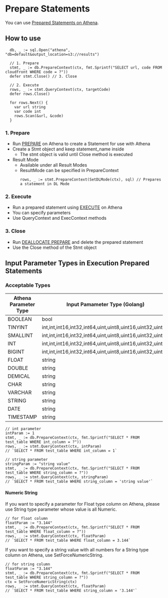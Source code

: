 # Prepare Statements

You can use [Prepared Statements on Athena](https://docs.aws.amazon.com/athena/latest/ug/querying-with-prepared-statements.html).

## How to use

```
  db, _ := sql.Open("athena", "db=default&output_location=s3://results")
  
  // 1. Prepare 
  stmt, _ := db.PrepareContext(ctx, fmt.Sprintf("SELECT url, code FROM cloudfront WHERE code = ?"))
  defer stmt.Close() // 3. Close
 
  // 2. Execute
  rows, _ := stmt.QueryContext(ctx, targetCode)
  defer rows.Close()
  
  for rows.Next() {
    var url string
    var code int
    rows.Scan(&url, &code)
  }
```

### 1. Prepare
- Run [PREPARE](https://docs.aws.amazon.com/athena/latest/ug/querying-with-prepared-statements.html#querying-with-prepared-statements-sql-statements) on Athena to create a Statement for use with Athena
- Create a Stmt object and keep statement_name inside
  - The stmt object is valid until Close method is executed
- Result Mode
  - Available under all Result Modes
  - ResultMode can be specified in PrepareContext
    ```
    rows, _ := stmt.PrepareContext(SetDLMode(ctx), sql) // Prepares a statement in DL Mode
    ```

### 2. Execute
- Run a prepared statement using [EXECUTE](https://docs.aws.amazon.com/athena/latest/ug/querying-with-prepared-statements.html#querying-with-prepared-statements-sql-statements) on Athena
- You can specify parameters 
- Use QueryContext and ExecContext methods

### 3. Close
- Run [DEALLOCATE PREPARE](https://docs.aws.amazon.com/athena/latest/ug/querying-with-prepared-statements.html#querying-with-prepared-statements-sql-statements) and delete the prepared statement
- Use the Close method of the Stmt object

## Input Parameter Types in Execution Prepared Statements

### Acceptable Types

|Athena Parameter Type|Input Pamameter Type (Golang)|
| --- | --- |
|BOOLEAN|bool|
|TINYINT|int,int,int16,int32,int64,uint,uint8,uint16,uint32,uint64|
|SMALLINT|int,int,int16,int32,int64,uint,uint8,uint16,uint32,uint64|
|INT|int,int,int16,int32,int64,uint,uint8,uint16,uint32,uint64|
|BIGINT|int,int,int16,int32,int64,uint,uint8,uint16,uint32,uint64|
|FLOAT|string|
|DOUBLE|string|
|DEMICAL|string|
|CHAR|string|
|VARCHAR|string|
|STRING|string|
|DATE|string|
|TIMESTAMP|string|

```
// int parameter
intParam := 1
stmt, _ := db.PrepareContext(ctx, fmt.Sprintf("SELECT * FROM test_table WHERE int_column = ?"))
rows, _ := stmt.QueryContext(ctx, intParam) 
// `SELECT * FROM test_table WHERE int_column = 1`
```

```
// string parameter
stringParam := "string value"
stmt, _ := db.PrepareContext(ctx, fmt.Sprintf("SELECT * FROM test_table WHERE string_column = ?"))
rows, _ := stmt.QueryContext(ctx, stringParam) 
// `SELECT * FROM test_table WHERE string_column = 'string value'`
```

#### Numeric String

If you want to specify a parameter for Float type column on Athena, please use String type parameter whose value is all Numeric.

```
// for float column
floatParam := "3.144"
stmt, _ := db.PrepareContext(ctx, fmt.Sprintf("SELECT * FROM test_table WHERE float_column = ?"))
rows, _ := stmt.QueryContext(ctx, floatParam) 
// `SELECT * FROM test_table WHERE float_column = 3.144`
```

If you want to specify a string value with all numbers for a String type column on Athena, use SetForceNumericString.

```
// for string column
floatParam := "3.144"
stmt, _ := db.PrepareContext(ctx, fmt.Sprintf("SELECT * FROM test_table WHERE string_column = ?"))
ctx = SetForceNumericString(ctx)
rows, _ := stmt.QueryContext(ctx, floatParam) 
// `SELECT * FROM test_table WHERE string_column = '3.144'`
```

